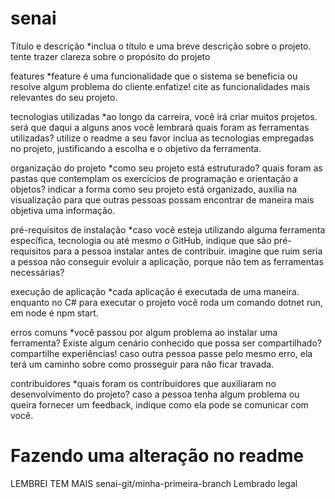 # senai

Título e descrição
*inclua o título e uma breve descrição sobre o projeto. tente trazer clareza sobre o propósito do projeto

features
*feature é uma funcionalidade que o sistema se beneficia ou resolve algum problema do cliente.enfatize!
cite as funcionalidades mais relevantes do seu projeto.

tecnologias utilizadas
*ao longo da carreira, você irá criar muitos projetos. será que daqui a alguns anos você lembrará quais foram as ferramentas
utilizadas? utilize o readme a seu favor  inclua as tecnologias empregadas no projeto, justificando a escolha e o objetivo da 
ferramenta.

organização do projeto
*como seu projeto está estruturado? quais foram as pastas que contemplam os exercícios de programação e orientação a objetos?
indicar a forma como seu projeto está organizado, auxilia na visualização para que outras pessoas possam encontrar de maneira mais objetiva uma informação.

pré-requisitos de instalação
*caso você esteja utilizando alguma ferramenta específica, tecnologia ou até mesmo o GitHub, indique que são pré-requisitos 
para a pessoa instalar antes de contribuir. imagine que ruim seria a pessoa não conseguir evoluir a aplicação, porque não tem as ferramentas necessárias? 


execução de aplicação
*cada aplicação é executada de uma maneira. enquanto no C# para executar o projeto você roda um comando dotnet run, em node
é npm start.

erros comuns
*você passou por algum problema ao instalar uma ferramenta? Existe algum cenário conhecido que possa ser compartilhado?
compartilhe experiências! caso outra pessoa passe pelo mesmo erro, ela terá um caminho sobre como prosseguir para não ficar 
travada.

contribuidores
*quais foram os contribuidores que auxiliaram no desenvolvimento do projeto? caso a pessoa tenha algum problema ou queira 
fornecer um feedback, indique como ela pode se comunicar com você.

Fazendo uma alteração no readme
===
LEMBREI TEM MAIS
senai-git/minha-primeira-branch
Lembrado legal
